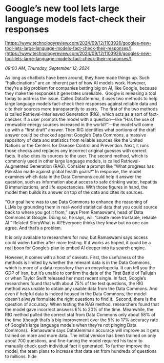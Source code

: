 # Google’s new tool lets large language models fact-check their responses

[https://www.technologyreview.com/2024/09/12/1103926/googles-new-tool-lets-large-language-models-fact-check-their-responses/](https://www.technologyreview.com/2024/09/12/1103926/googles-new-tool-lets-large-language-models-fact-check-their-responses/)

*09:00 AM, Thursday, September 12, 2024*

As long as chatbots have been around, they have made things up. Such “hallucinations” are an inherent part of how AI models work. However, they’re a big problem for companies betting big on AI, like Google, because they make the responses it generates unreliable.  Google is releasing a tool today to address the issue. Called DataGemma, it uses two methods to help large language models fact-check their responses against reliable data and cite their sources more transparently to users.   The first of the two methods is called Retrieval-Interleaved Generation (RIG), which acts as a sort of fact-checker. If a user prompts the model with a question—like “Has the use of renewable energy sources increased in the world?”—the model will come up with a “first draft” answer. Then RIG identifies what portions of the draft answer could be checked against Google’s Data Commons, a massive repository of data and statistics from reliable sources like the United Nations or the Centers for Disease Control and Prevention. Next, it runs those checks and replaces any incorrect original guesses with correct facts. It also cites its sources to the user. The second method, which is commonly used in other large language models, is called Retrieval-Augmented Generation (RAG). Consider a prompt like “What progress has Pakistan made against global health goals?” In response, the model examines which data in the Data Commons could help it answer the question, such as information about access to safe drinking water, hepatitis B immunizations, and life expectancies. With those figures in hand, the model then builds its answer on top of the data and cites its sources.

“Our goal here was to use Data Commons to enhance the reasoning of LLMs by grounding them in real-world statistical data that you could source back to where you got it from,” says Prem Ramaswami, head of Data Commons at Google. Doing so, he says, will “create more trustable, reliable AI.” Related StoryWhat is AI?Everyone thinks they know but no one can agree. And that’s a problem.

It is only available to researchers for now, but Ramaswami says access could widen further after more testing. If it works as hoped, it could be a real boon for Google’s plan to embed AI deeper into its search engine.

However, it comes with a host of caveats. First, the usefulness of the methods is limited by whether the relevant data is in the Data Commons, which is more of a data repository than an encyclopedia. It can tell you the GDP of Iran, but it’s unable to confirm the date of the First Battle of Fallujah or when Taylor Swift released her most recent single. In fact, Google’s researchers found that with about 75% of the test questions, the RIG method was unable to obtain any usable data from the Data Commons. And even if helpful data is indeed housed in the Data Commons, the model doesn’t always formulate the right questions to find it.  Second, there is the question of accuracy. When testing the RAG method, researchers found that the model gave incorrect answers 6% to 20% of the time. Meanwhile, the RIG method pulled the correct stat from Data Commons only about 58% of the time (though that’s a big improvement over the 5% to 17% accuracy rate of Google’s large language models when they’re not pinging Data Commons).  Ramaswami says DataGemma’s accuracy will improve as it gets trained on more and more data. The initial version has been trained on only about 700 questions, and fine-tuning the model required his team to manually check each individual fact it generated. To further improve the model, the team plans to increase that data set from hundreds of questions to millions. hide

